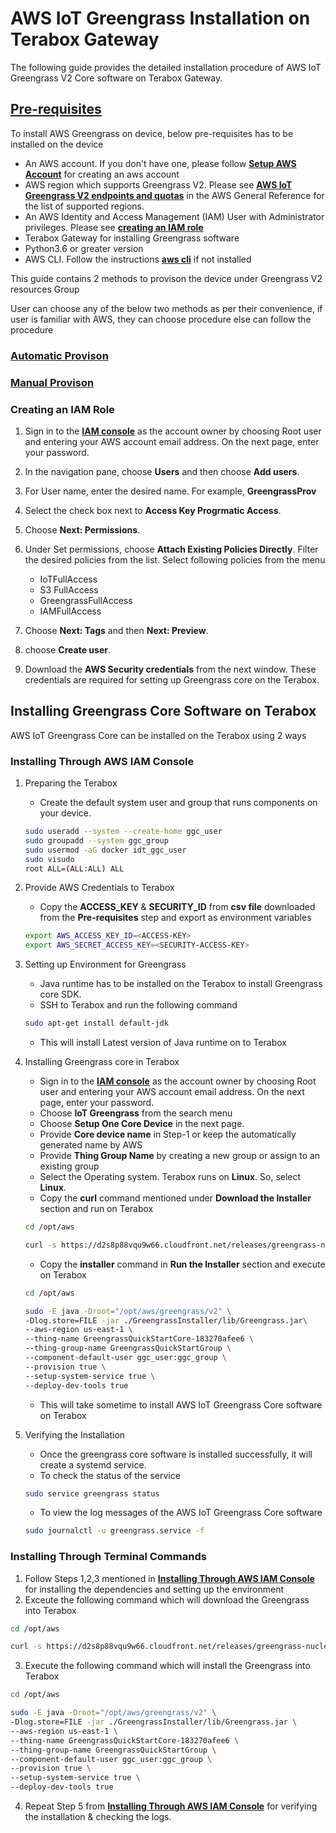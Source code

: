 # AWS IoT Greengrass Installation on Terabox Gateway

The following guide provides the detailed installation procedure of AWS IoT Greengrass V2 Core software on Terabox Gateway. 

## [**Pre-requisites**](#pre-requisites)

To install AWS Greengrass on device, below pre-requisites has to be installed on the device

- An AWS account. If you don't have one, please follow [**Setup AWS Account**](https://docs.aws.amazon.com/greengrass/v2/developerguide/getting-started.html#getting-started-set-up-aws-account) for creating an aws account
- AWS region which supports Greengrass V2. Please see [**AWS IoT Greengrass V2 endpoints and quotas**](https://docs.aws.amazon.com/general/latest/gr/greengrassv2.html) in the AWS General Reference for the list of supported regions.
- An AWS Identity and Access Management (IAM) User with Administrator privileges. Please see [**creating an IAM role**](#creating-an-iam-role) 
- Terabox Gateway for installing Greengrass software
- Python3.6 or greater version
- AWS CLI. Follow the instructions [**aws cli**](https://docs.aws.amazon.com/cli/latest/userguide/getting-started-install.html) if not installed

This guide contains 2 methods to provison the device under Greengrass V2 resources Group

User can choose any of the below two methods as per their convenience, if user is familiar with AWS, they can choose <Manual Provision> procedure else can follow the <Automatic provision> procedure

### [**Automatic Provison**](#installing-through-terminal-commands)
### [**Manual Provison**](#installing-through-aws-iam-console)

### Creating an IAM Role

1. Sign in to the [**IAM console**](https://console.aws.amazon.com/iam/) as the account owner by choosing Root user and entering your AWS account email address. On the next page, enter your password.

2. In the navigation pane, choose **Users** and then choose **Add users**.

3. For User name, enter the desired name. For example, **GreengrassProv**

4. Select the check box next to **Access Key Progrmatic Access**. 

5. Choose **Next: Permissions**.

6. Under Set permissions, choose **Attach Existing Policies Directly**. Filter the desired policies from the list. Select following policies from the menu
    - IoTFullAccess
    - S3 FullAccess
    - GreengrassFullAccess
    - IAMFullAccess

7. Choose **Next: Tags** and then **Next: Preview**.
8. choose **Create user**.
9. Download the **AWS Security credentials** from the next window. These credentials are required for setting up Greengrass core on the Terabox.

## Installing Greengrass Core Software on Terabox

AWS IoT Greengrass Core can be installed on the Terabox using 2 ways

### **Installing Through AWS IAM Console**

1. Preparing the Terabox
    - Create the default system user and group that runs components on your device.
    ```bash
    sudo useradd --system --create-home ggc_user
    sudo groupadd --system ggc_group
    sudo usermod -aG docker idt_ggc_user
    sudo visudo
    root ALL=(ALL:ALL) ALL
    ```
2. Provide AWS Credentials to Terabox
    - Copy the **ACCESS_KEY** & **SECURITY_ID** from **csv file** downloaded from the **Pre-requisites** step and export as environment variables
    ```bash
    export AWS_ACCESS_KEY_ID=<ACCESS-KEY>
    export AWS_SECRET_ACCESS_KEY=<SECURITY-ACCESS-KEY>
    ```
3. Setting up Environment for Greengrass
    - Java runtime has to be installed on the Terabox to install Greengrass core SDK. 
    - SSH to Terabox and run the following command
    ```bash
    sudo apt-get install default-jdk
    ```
    - This will install Latest version of Java runtime on to Terabox

4. Installing Greengrass core in Terabox
    - Sign in to the [**IAM console**](https://console.aws.amazon.com/iam/) as the account owner by choosing Root user and entering your AWS account email address. On the next page, enter your password.
    - Choose **IoT Greengrass** from the search menu
    - Choose **Setup One Core Device** in the next page. 
    - Provide **Core device name** in Step-1 or keep the automatically generated name by AWS
    - Provide **Thing Group Name** by creating a new group or assign to an existing group
    - Select the Operating system. Terabox runs on **Linux**. So, select **Linux**.
    - Copy the **curl** command mentioned under **Download the Installer** section and run on Terabox
    ```bash
    cd /opt/aws

    curl -s https://d2s8p88vqu9w66.cloudfront.net/releases/greengrass-nucleus-latest.zip > greengrass-nucleus-latest.zip && unzip greengrass-nucleus-latest.zip -d GreengrassInstaller
    ```
    - Copy the **installer** command in **Run the Installer** section and execute on Terabox
    ```bash
    cd /opt/aws

    sudo -E java -Droot="/opt/aws/greengrass/v2" \
    -Dlog.store=FILE -jar ./GreengrassInstaller/lib/Greengrass.jar\
    --aws-region us-east-1 \
    --thing-name GreengrassQuickStartCore-183270afee6 \
    --thing-group-name GreengrassQuickStartGroup \
    --component-default-user ggc_user:ggc_group \
    --provision true \
    --setup-system-service true \
    --deploy-dev-tools true
    ```
    - This will take sometime to install AWS IoT Greengrass Core software on Terabox
5. Verifying the Installation
    - Once the greengrass core software is installed successfully, it will create a systemd service.
    - To check the status of the service
    ```bash
    sudo service greengrass status
    ```
    - To view the log messages of the AWS IoT Greengrass Core software
    ```bash
    sudo journalctl -u greengrass.service -f
    ```

### **Installing Through Terminal Commands**
1. Follow Steps 1,2,3 mentioned in [**Installing Through AWS IAM Console**](#installing-through-aws-iam-console) for installing the dependencies and setting up the environment
2. Exceute the following command which will download the Greengrass into Terabox
```bash
cd /opt/aws

curl -s https://d2s8p88vqu9w66.cloudfront.net/releases/greengrass-nucleus-latest.zip > greengrass-nucleus-latest.zip && unzip greengrass-nucleus-latest.zip -d GreengrassInstaller
```
3. Execute the following command which will install the Greengrass into Terabox
```bash
cd /opt/aws

sudo -E java -Droot="/opt/aws/greengrass/v2" \
-Dlog.store=FILE -jar ./GreengrassInstaller/lib/Greengrass.jar \
--aws-region us-east-1 \
--thing-name GreengrassQuickStartCore-183270afee6 \
--thing-group-name GreengrassQuickStartGroup \
--component-default-user ggc_user:ggc_group \
--provision true \
--setup-system-service true \
--deploy-dev-tools true
```
4. Repeat Step 5 from [**Installing Through AWS IAM Console**](#installing-through-aws-iam-console) for verifying the installation & checking the logs.
